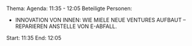 # 
Thema: 
Agenda: 11:35 - 12:05
Beteiligte Personen:
- INNOVATION VON INNEN: WIE MIELE NEUE VENTURES AUFBAUT – REPARIEREN ANSTELLE VON E-ABFALL.

Start: 11:35
End: 12:05
